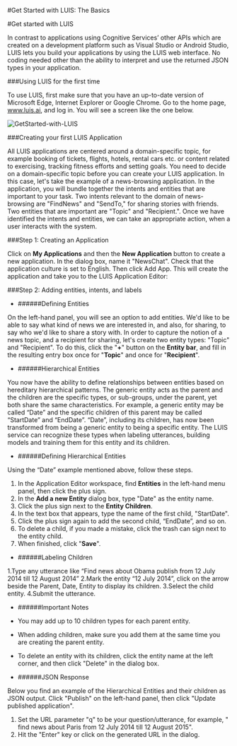 <!-- NavPath: GetStartedLUISbasics
LinkLabel: GetStartedWithLUIS-Basics
Url: LUIS-api/documentation/GetStartedWithLUIS-Basics
Weight: 100 -->

#Get Started with LUIS: The Basics

#Get started with LUIS

In contrast to applications using Cognitive Services’ other APIs which are created on a development platform such as Visual Studio or Android Studio, LUIS lets you build your applications by using the LUIS web interface. No coding needed other than the ability to interpret and use the returned JSON types in your application.

###Using LUIS for the first time

To use LUIS, first make sure that you have an up-to-date version of Microsoft Edge, Internet Explorer or Google Chrome. Go to the home page, www.luis.ai, and log in. You will see a screen like the one below. 

![GetStarted-with-LUIS](/.Video/log_in_2.PNG)

###Creating your first LUIS Application

All LUIS applications are centered around a domain-specific topic, for example booking of tickets, flights, hotels, rental cars etc. or content related to exercising, tracking fitness efforts and setting goals. You need to decide on a domain-specific topic before you can create your LUIS application. In this case, let's take the example of a news-browsing application.
In the application, you will bundle together the intents and entities that are important to your task. Two intents relevant to the domain of news-browsing are "FindNews" and "SendTo," for sharing stories with friends. Two entities that are important are "Topic" and "Recipient.". Once we have identified the intents and entities, we can take an appropriate action, when a user interacts with the system. 

###Step 1: Creating an Application

Click on **My Applications** and then the **New Application** button to create a new application. In the dialog box, name it "NewsChat". Check that the application culture is set to English. Then click Add App. This will create the application and take you to the LUIS Application Editor: 

###Step 2: Adding entities, intents, and labels

  * ######Defining Entities
  
On the left-hand panel, you will see an option to add entities. We'd like to be able to say what kind of news we are interested in, and also, for sharing, to say who we'd like to share a story with. In order to capture the notion of a news topic, and a recipient for sharing, let's create two entity types: "Topic" and "Recipient". To do this, click the "**+**" button on the **Entity bar**, and fill in the resulting entry box once for "**Topic**" and once for "**Recipient**". 

  * ######Hierarchical Entities
  
You now have the ability to define relationships between entities based on hereditary hierarchical patterns. The generic entity acts as the parent and the children are the specific types, or sub-groups, under the parent, yet both share the same characteristics. For example, a generic entity may be called “Date” and the specific children of this parent may be called “StartDate” and “EndDate”. “Date”, including its children, has now been transformed from being a generic entity to being a specific entity. The LUIS service can recognize these types when labeling utterances, building models and training them for this entity and its children. 

  * ######Defining Hierarchical Entities
  
Using the “Date” example mentioned above, follow these steps. 

1.	In the Application Editor workspace, find **Entities** in the left-hand menu panel, then click the plus sign.
2.	In the **Add a new Entity** dialog box, type "Date" as the entity name.
3.	Click the plus sign next to the **Entity Children**.
4.	In the text box that appears, type the name of the first child, "StartDate".
5.	Click the plus sign again to add the second child, “EndDate”, and so on.
6.	To delete a child, if you made a mistake, click the trash can sign next to the entity child.
7.	When finished, click "**Save**".

  * ######Labeling Children
  
1.Type any utterance like “Find news about Obama publish from 12 July 2014 till 12 August 2014”
2.Mark the entity “12 July 2014”, click on the arrow  beside the Parent, Date, Entity to display its children.
3.Select the child entity.
4.Submit the utterance.

* ######Important Notes

 * You may add up to 10 children types for each parent entity.
 * When adding children, make sure you add them at the same time you are creating the parent entity.
 * To delete an entity with its children, click the entity name at the left corner, and then click "Delete" in the dialog box.

  * ######JSON Response

Below you find an example of the Hierarchical Entities and their children as JSON output. Click "Publish" on the left-hand panel, then click "Update published application". 
1. Set the URL parameter "q" to be your question/utterance, for example, " find news about Paris from 12 July 2014 till 12 August 2015".
2. Hit the "Enter" key or click on the generated URL in the dialog. 






